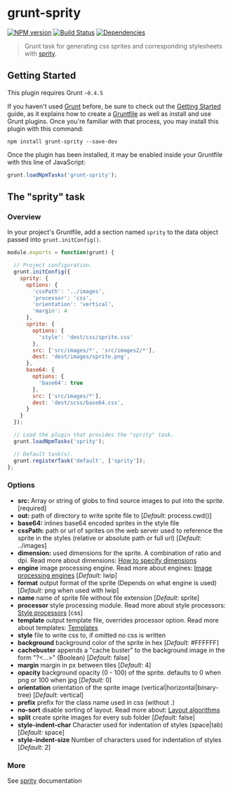 # grunt-sprity

[![NPM version](https://badge.fury.io/js/grunt-sprity.svg)](http://badge.fury.io/js/grunt-sprity) [![Build Status](https://travis-ci.org/sprity/grunt-sprity.svg?branch=master)](https://travis-ci.org/sprity/grunt-sprity) [![Dependencies](https://david-dm.org/sprity/grunt-sprity.svg)](https://david-dm.org/sprity/grunt-sprity)

> Grunt task for generating css sprites and corresponding stylesheets with [sprity](https://npmjs.org/package/sprity).

## Getting Started
This plugin requires Grunt `~0.4.5`

If you haven't used [Grunt](http://gruntjs.com/) before, be sure to check out the [Getting Started](http://gruntjs.com/getting-started) guide, as it explains how to create a [Gruntfile](http://gruntjs.com/sample-gruntfile) as well as install and use Grunt plugins. Once you're familiar with that process, you may install this plugin with this command:

```shell
npm install grunt-sprity --save-dev
```

Once the plugin has been installed, it may be enabled inside your Gruntfile with this line of JavaScript:

```js
grunt.loadNpmTasks('grunt-sprity');
```

## The "sprity" task

### Overview
In your project's Gruntfile, add a section named `sprity` to the data object passed into `grunt.initConfig()`.

```js
module.exports = function(grunt) {

  // Project configuration.
  grunt.initConfig({
    sprity: {
      options: {
        'cssPath': '../images',
        'processor': 'css',
        'orientation': 'vertical',
        'margin': 4
      },
      sprite: {
        options: {
          'style': 'dest/css/sprite.css'
        },
        src: ['src/images/*', 'src/images2/*'],
        dest: 'dest/images/sprite.png',
      },
      base64: {
        options: {
          'base64': true
        },
        src: ['src/images/*'],
        dest: 'dest/scss/base64.css',
      }
    }
  });

  // Load the plugin that provides the "sprity" task.
  grunt.loadNpmTasks('sprity');

  // Default task(s).
  grunt.registerTask('default', ['sprity']);
};
```

### Options

* **src:**               Array or string of globs to find source images to put into the sprite.  [required]
* **out:**               path of directory to write sprite file to  [*Default:* process.cwd()]
* **base64:**            inlines base64 encoded sprites in the style file
* **cssPath:**           path or url of sprites on the web server used to reference the sprite in the styles (relative or absolute path or full url)  [*Default:* ../images]
* **dimension:**         used dimensions for the sprite. A combination of ratio and dpi. Read more about dimensions: [How to specify dimensions](https://github.com/sprity/sprity#how-to-specify-dimensions)
* **engine**             image processing engine.  Read more about engines: [Image processing engines](https://github.com/sprity/sprity#image-processing-engines) [*Default:* lwip]
* **format**             output format of the sprite (Depends on what engine is used) [*Default:* png when used with lwip]
* **name**               name of sprite file without file extension [*Default:* sprite]
* **processor**          style processing module. Read more about style processors: [Style processors](https://github.com/sprity/sprity#style-processors) [css]
* **template**           output template file, overrides processor option. Read more about templates: [Templates](https://github.com/sprity/sprity#templates)
* **style**              file to write css to, if omitted no css is written
* **background**         background color of the sprite in hex  [*Default:* #FFFFFF]
* **cachebuster**        appends a "cache buster" to the background image in the form "?<...>" (Boolean)  [*Default:* false]
* **margin**             margin in px between tiles  [*Default:* 4]
* **opacity**            background opacity (0 - 100) of the sprite. defaults to 0 when png or 100 when jpg [*Default:* 0]
* **orientation**        orientation of the sprite image (vertical|horizontal|binary-tree)  [*Default:* vertical]
* **prefix**             prefix for the class name used in css (without .)
* **no-sort**            disable sorting of layout. Read more about: [Layout algorithms](https://github.com/twolfson/layout#algorithms)
* **split**              create sprite images for every sub folder [*Default:* false]
* **style-indent-char**  Character used for indentation of styles (space|tab) [*Default:* space]
* **style-indent-size**  Number of characters used for indentation of styles  [*Default:* 2]

### More

See [sprity](https://npmjs.org/package/sprity) documentation
